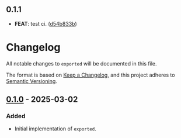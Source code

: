 ## 0.1.1

 - **FEAT**: test ci. ([d54b833b](https://github.com/jnnkmsr/exported/commit/d54b833b58be7db0904a27c69c2b51f20e6caf5b))

# Changelog
All notable changes to `exported` will be documented in this file.

The format is based on [Keep a Changelog](https://keepachangelog.com/en/1.1.0/),
and this project adheres to [Semantic Versioning](https://semver.org/spec/v2.0.0.html).

## [0.1.0] - 2025-03-02
### Added
- Initial implementation of `exported`.

[0.1.0]: https://github.com/jnnkmsr/exported/releases/tag/exported-v0.1.0
